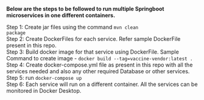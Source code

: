 <b>Below are the steps to be followed to run multiple Springboot microservices in one different containers.</b>

Step 1: Create jar files using the command <code>mvn clean package</code><br />
Step 2: Create DockerFiles for each service. Refer sample DockerFile present in this repo.<br />
Step 3: Build docker image for that service using DockerFile. Sample Command to create image - <code>docker build --tag=vaccine-vendor:latest . </code><br />
Step 4: Create docker-compose.yml file as present in this repo with all the services needed and also any other required Database or other services.<br />
Step 5: run <code>docker-compose up</code><br />
Step 6: Each service will run on a different container. All the services can be monitored in Docker Desktop.

